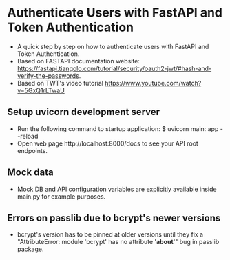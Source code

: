# Authenticate Users with FastAPI and Token Authentication
- A quick step by step on how to authenticate users with FastAPI and Token Authentication.
- Based on FASTAPI documentation website: https://fastapi.tiangolo.com/tutorial/security/oauth2-jwt/#hash-and-verify-the-passwords.
- Based on TWT's video tutorial https://www.youtube.com/watch?v=5GxQ1rLTwaU

## Setup uvicorn development server
- Run the following command to startup application: 
    $ uvicorn main: app --reload
- Open web page http://localhost:8000/docs to see your API root endpoints.
 
## Mock data
- Mock DB and API configuration variables are explicitly available inside main.py for example purposes.

## Errors on passlib due to bcrypt's newer versions
-  bcrypt's version has to be pinned at older versions until they fix a "AttributeError: module 'bcrypt' has no attribute '__about__'" bug in passlib package.